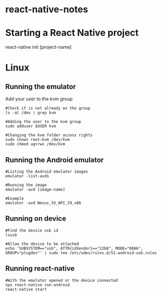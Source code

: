 # react-native-notes

# Starting a React Native project

react-native init [project-name]

# Linux

## Running the emulator
Add your user to the kvm group
```
#Check if is not already on the group
ls -al /dev | grep kvm

#Adding the user to the kvm group
sudo adduser $USER kvm

#Changing the kvm folder access rights
sudo chown root:kvm /dev/kvm
sudo chmod ug+rwx /dev/kvm
```

## Running the Android emulator

```
#Listing the Android emulator images
emulator -list-avds

#Running the image
emulator -avd [image-name]

#Example
emulator -avd Nexus_5X_API_29_x86
```
## Running on device

```
#Find the device usb id
lsusb

#Allow the device to be attached 
echo 'SUBSYSTEM=="usb", ATTR{idVendor}=="22b8", MODE="0666", GROUP="plugdev"' | sudo tee /etc/udev/rules.d/51-android-usb.rules

```

## Running react-native
```
#With the emulator opened or the device connected
npx react-native run-android
react-native start
```









